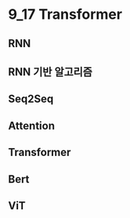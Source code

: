 # 9_17 Transformer

## RNN

## RNN 기반 알고리즘

## Seq2Seq

## Attention

## Transformer

## Bert

## ViT
